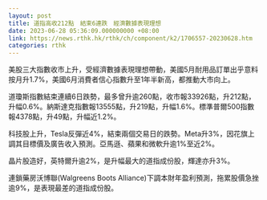 ```yaml
---
layout: post
title: 道指高收212點　結束6連跌　經濟數據表現理想
date: 2023-06-28 05:36:09.000000000 +08:00
link: https://news.rthk.hk/rthk/ch/component/k2/1706557-20230628.htm
categories: rthk
---
```


美股三大指數收市上升，受經濟數據表現理想帶動，美國5月耐用品訂單出乎意料按月升1.7%，美國6月消費者信心指數升至1年半新高，都推動大市向上。

道瓊斯指數結束連續6日跌勢，最多曾升逾260點，收市報33926點，升212點，升幅0.6%。納斯達克指數報13555點，升219點，升幅1.6%。標準普爾500指數報4378點，升49點，升幅近1.2%。

科技股上升，Tesla反彈近4%，結束兩個交易日的跌勢。Meta升3%，因花旗上調其目標價及廣告收入預測。亞馬遜、蘋果和微軟升逾1%至近2%。

晶片股造好，英特爾升逾2%，是升幅最大的道指成份股，輝達亦升3%。

連鎖藥房沃博聯(Walgreens Boots Alliance)下調本財年盈利預測，拖累股價急挫逾9%，是表現最差的道指成份股。
